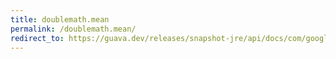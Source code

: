 ```yaml
---
title: doublemath.mean
permalink: /doublemath.mean/
redirect_to: https://guava.dev/releases/snapshot-jre/api/docs/com/google/common/math/DoubleMath.html#mean-int...-
---
```

